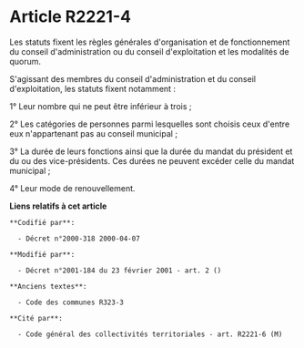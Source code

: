 # Article R2221-4

Les statuts fixent les règles générales d'organisation et de fonctionnement du conseil d'administration ou du conseil
d'exploitation et les modalités de quorum.

S'agissant des membres du conseil d'administration et du conseil d'exploitation, les statuts fixent notamment :

1° Leur nombre qui ne peut être inférieur à trois ;

2° Les catégories de personnes parmi lesquelles sont choisis ceux d'entre eux n'appartenant pas au conseil municipal ;

3° La durée de leurs fonctions ainsi que la durée du mandat du président et du ou des vice-présidents. Ces durées ne peuvent
excéder celle du mandat municipal ;

4° Leur mode de renouvellement.

**Liens relatifs à cet article**

	**Codifié par**:

	  - Décret n°2000-318 2000-04-07

	**Modifié par**:

	  - Décret n°2001-184 du 23 février 2001 - art. 2 ()

	**Anciens textes**:

	  - Code des communes R323-3

	**Cité par**:

	  - Code général des collectivités territoriales - art. R2221-6 (M)
